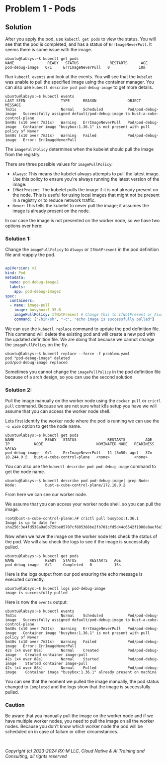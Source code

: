 # Problem 1 - Pods


## Solution

After you apply the pod, use `kubectl get pods` to view the status. You will see that the pod is completed,
and has a status of `ErrImageNeverPull`. It seems there is some issue with the image.

```
ubuntu@labsys:~$ kubectl get pods
NAME               READY   STATUS              RESTARTS      AGE
pod-debug-image   0/1     ErrImageNeverPull   0             10m
```

Run `kubectl events` and look at the events. You will see that the `kubelet` was unable to pull
the specified image using the container manager. You can also use `kubectl describe pod pod-debug-image` to get more details.

```
ubuntu@labsys:~$ kubectl events
LAST SEEN                TYPE      REASON              OBJECT                MESSAGE
7m31s                    Normal    Scheduled           Pod/pod-debug-image   Successfully assigned default/pod-debug-image to bust-a-cube-control-plane
5m40s (x10 over 7m31s)   Warning   ErrImageNeverPull   Pod/pod-debug-image   Container image "busybox:1.36.1" is not present with pull policy of Never
5m40s (x10 over 7m31s)   Warning   Failed              Pod/pod-debug-image   Error: ErrImageNeverPull
```


The `imagePullPolicy` determines when the kubelet should pull the image from the registry.

There are three possible values for `imagePullPolicy`:

- `Always`: This means the kubelet always attempts to pull the latest image. Use this policy to ensure you're always
running the latest version of the image.
- `IfNotPresent`: The kubelet pulls the image if it is not already present on the node. This is useful for using local
images that might not be present in a registry or to reduce network traffic.
- `Never`: This tells the kubelet to never pull the image; it assumes the image is already present on the node.


In our case the image is not presented on the worker node, so we have two options over here:

### Solution 1:

Change the `imagePullPolicy` to `Always` or `IfNotPresent` in the pod definition file and reapply the pod.


```yaml

apiVersion: v1
kind: Pod
metadata:
  name: pod-debug-image2
  labels:
    app: pod-debug-image2
spec:
  containers:
  - name: image-pull
    image: busybox:1.35.0
    imagePullPolicy: IfNotPresent # Change this to IfNotPresent or Always
    command: ["/bin/sh", "-c", "echo image is successfully pulled"]
```

We can use the `kubectl replace` command to update the pod definition file. This command will delete the existing pod
and will create a new pod with the updated definition file. We are doing that because we cannot change the `imagePullPolicy`
on the fly.

```
ubuntu@labsys:~$ kubectl replace --force -f problem.yaml
pod "pod-debug-image" deleted
pod/pod-debug-image replaced
```
Sometimes you cannot change the `imagePullPolicy` in the pod definition file because of a arch design, so you can use
the second solution.

### Solution 2:

Pull the image manually on the worker node using the `docker pull` or `crictl pull` command. Because we are not sure
what k8s setup you have we will assume that you can access the worker node shell.

Lets first identify the worker node where the pod is running we can use the `-o wide` option to get the node name.

```
ubuntu@labsys:~$ kubectl get pods
NAME              READY   STATUS              RESTARTS         AGE   IP           NODE                        NOMINATED NODE   READINESS GATES
pod-debug-image   0/1     ErrImageNeverPull   11 (3m50s ago)   37m   10.244.0.5   bust-a-cube-control-plane   <none>           <none>
```

You can also use the `kubectl describe pod pod-debug-image` command to get the node name.

```
ubuntu@labsys:~$ kubectl describe pod pod-debug-image| grep Node:
Node:             bust-a-cube-control-plane/172.18.0.2

```

From here we can see our worker node.

We assume that you can access your worker node shell, so you can pull the image.

```
root@bust-a-cube-control-plane:/# crictl pull busybox:1.36.1
Image is up to date for sha256:3e4fd538a9a0b729be05707cf805388be2fb701cfd5d44c6542f1988e8aef6e3
```

Now when we have the image on the worker node lets check the status of the pod. We will also check the logs to see if the image is successfully pulled.

```
ubuntu@labsys:~$ kubectl get pods
NAME              READY   STATUS      RESTARTS   AGE
pod-debug-image   0/1     Completed   0          15s
```

Here is the logs output from our pod ensuring the echo message is executed correctly.
```
ubuntu@labsys:~$ kubectl logs pod-debug-image
image is successfully pulled
```

Here is now the `events` output:

```
ubuntu@labsys:~$ kubectl events
7m31s                    Normal    Scheduled           Pod/pod-debug-image   Successfully assigned default/pod-debug-image to bust-a-cube-control-plane
5m40s (x10 over 7m31s)   Warning   ErrImageNeverPull   Pod/pod-debug-image   Container image "busybox:1.36.1" is not present with pull policy of Never
5m40s (x10 over 7m31s)   Warning   Failed              Pod/pod-debug-image   Error: ErrImageNeverPull
42s (x4 over 88s)        Normal    Created             Pod/pod-debug-image    Created container image-pull
42s (x4 over 88s)        Normal    Started             Pod/pod-debug-image    Started container image-pull
42s (x4 over 88s)        Normal    Pulled              Pod/pod-debug-image    Container image "busybox:1.36.1" already present on machine

```

You can see that the moment we pulled the image manually, the pod status changed to `Completed` and the logs show that the image is successfully pulled.

### Caution

Be aware that you manually pull the image on the worker node and if we have multiple worker nodes, you need to pull the
image on all the worker nodes. Because you don't know which worker node the pod will be scheduled on in case of failure
or other circumstances.

<br>

_Copyright (c) 2023-2024 RX-M LLC, Cloud Native & AI Training and Consulting, all rights reserved_

[RX-M LLC]: https://rx-m.io/rxm-cnc.svg "RX-M LLC"

